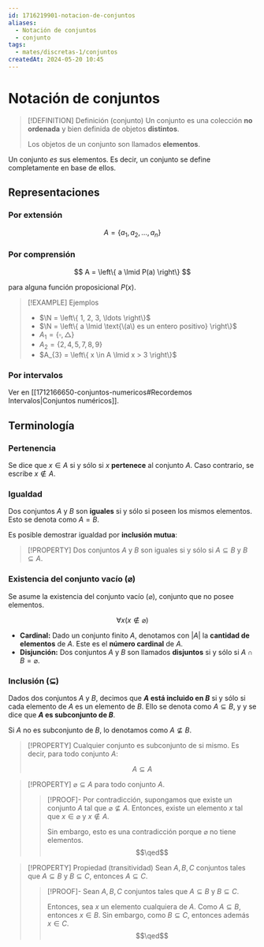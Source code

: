 ```yaml
---
id: 1716219901-notacion-de-conjuntos
aliases:
  - Notación de conjuntos
  - conjunto
tags:
  - mates/discretas-1/conjuntos
createdAt: 2024-05-20 10:45
---
```


# Notación de conjuntos

> [!DEFINITION] Definición (conjunto)
> Un conjunto es una colección **no ordenada** y bien definida de objetos **distintos**.
> 
> Los objetos de un conjunto son llamados **elementos**.

Un conjunto *es* sus elementos. Es decir, un conjunto se define completamente en base de ellos.

## Representaciones

### Por extensión

$$
A = \left\{ a_{1}, a_{2}, \ldots, a_{n} \right\}
$$

### Por comprensión

$$
A = \left\{ a \lmid P(a) \right\}
$$

para alguna función proposicional $P(x)$.

> [!EXAMPLE] Ejemplos
> - $\N = \left\{ 1, 2, 3, \ldots \right\}$
> - $\N = \left\{ a \lmid \text{\(a\) es un entero positivo} \right\}$
> - $A_{1} = \left\{ \square, \triangle \right\}$
> - $A_{2} = \left\{ 2, 4, 5, 7, 8, 9 \right\}$
> - $A_{3} = \left\{ x \in A \lmid x > 3 \right\}$

### Por intervalos

Ver en [[1712166650-conjuntos-numericos#Recordemos Intervalos|Conjuntos numéricos]].

## Terminología

### Pertenencia

Se dice que $x \in A$ si y sólo si $x$ **pertenece** al conjunto $A$. Caso contrario, se escribe $x \notin A$.

### Igualdad

Dos conjuntos $A$ y $B$ son **iguales** si y sólo si poseen los mismos elementos. Esto se denota como $A = B$.

Es posible demostrar igualdad por **inclusión mutua**:

> [!PROPERTY]
> Dos conjuntos $A$ y $B$ son iguales si y sólo si $A \subseteq B$ y $B \subseteq A$.

### Existencia del conjunto vacío ($\varnothing$)

Se asume la existencia del conjunto vacío ($\varnothing$), conjunto que no posee elementos.

$$
\forall x (x \notin \varnothing)
$$

- **Cardinal:** Dado un conjunto finito $A$, denotamos con $|A|$ la **cantidad de elementos** de $A$. Este es el **número cardinal** de $A$.
- **Disjunción:** Dos conjuntos $A$ y $B$ son llamados **disjuntos** si y sólo si $A \cap B = \varnothing$.

### Inclusión ($\subseteq$)

Dados dos conjuntos $A$ y $B$, decimos que **$A$ está incluido en $B$** si y sólo si cada elemento de $A$ es un elemento de $B$. Ello se denota como $A \subseteq B$, y y se dice que **$A$ es subconjunto de $B$**.

Si $A$ no es subconjunto de $B$, lo denotamos como $A \nsubseteq B$.

> [!PROPERTY]
> Cualquier conjunto es subconjunto de si mismo. Es decir, para todo conjunto $A$:
> 
> $$
> A \subseteq A
> $$

> [!PROPERTY]
> $\varnothing \subseteq A$ para todo conjunto $A$.
> 
> > [!PROOF]-
> > Por contradicción, supongamos que existe un conjunto $A$ tal que $\varnothing \nsubseteq A$. Entonces, existe un elemento $x$ tal que $x \in \varnothing$ y $x \notin A$.
> > 
> > Sin embargo, esto es una contradicción porque $\varnothing$ no tiene elementos.
> > $$\qed$$

> [!PROPERTY] Propiedad (transitividad)
> Sean $A, B, C$ conjuntos tales que $A \subseteq B$ y $B \subseteq C$, entonces $A \subseteq C$.
> 
> > [!PROOF]-
> > Sean $A, B, C$ conjuntos tales que $A \subseteq B$ y $B \subseteq C$.
> > 
> > Entonces, sea $x$ un elemento cualquiera de $A$. Como $A \subseteq B$, entonces $x \in B$. Sin embargo, como $B \subseteq C$, entonces además $x \in C$.
> > $$\qed$$
